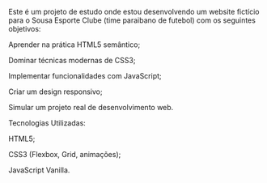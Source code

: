 Este é um projeto de estudo onde estou desenvolvendo um website fictício para o Sousa Esporte Clube (time paraibano de futebol) com os seguintes objetivos:

Aprender na prática HTML5 semântico;

Dominar técnicas modernas de CSS3;

Implementar funcionalidades com JavaScript;

Criar um design responsivo;

Simular um projeto real de desenvolvimento web.



Tecnologias Utilizadas:

HTML5;

CSS3 (Flexbox, Grid, animações);

JavaScript Vanilla.

